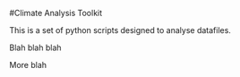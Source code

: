 #Climate Analysis Toolkit

This is a set of python scripts designed to analyse datafiles.

Blah blah blah

More blah

